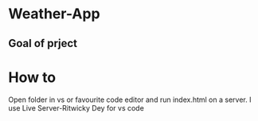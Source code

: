 # Weather-App

## Goal of prject

# How to

Open folder in vs or favourite code editor and run index.html on a server.
I use Live Server-Ritwicky Dey for vs code
